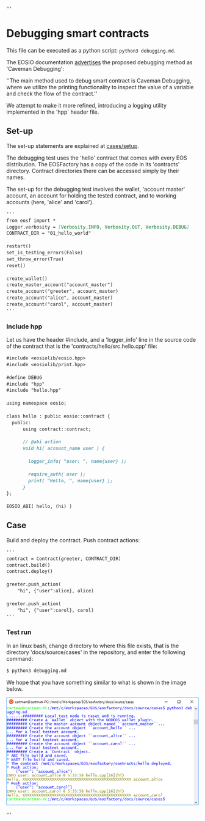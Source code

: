 '''
# Debugging smart contracts

This file can be executed as a python script: 
`python3 debugging.md`.

The EOSIO documentation <a href="https://eosio-cpp.readme.io/docs/debugging">advertises</a> the proposed debugging method as 'Caveman Debugging':

''The main method used to debug smart contract is Caveman Debugging, where we 
utilize the printing functionality to inspect the value of a variable and check 
the flow of the contract.''

We attempt to make it more refined, introducing a logging utility implemented 
in the 'hpp` header file.
</pre>

## Set-up

The set-up statements are explained at <a href="setup.html">cases/setup</a>.

The debugging test uses the 'hello' contract that comes with every EOS 
distribution. The EOSFactory has a copy of the code in its 'contracts' 
directory. Contract directories there can be accessed simply by their names.

The set-up for the debugging test involves the wallet, 'account master' account, 
an account for holding the tested contract, and to working accounts (here, 
'alice' and 'carol').

```md
'''
from eosf import *
Logger.verbosity = [Verbosity.INFO, Verbosity.OUT, Verbosity.DEBUG]
CONTRACT_DIR = "01_hello_world"

restart()
set_is_testing_errors(False)
set_throw_error(True)
reset() 

create_wallet()
create_master_account("account_master")
create_account("greeter", account_master)
create_account("alice", account_master)
create_account("carol", account_master)
'''
```
### Include hpp

Let us have the header #include, and a 'logger_info' line in the source 
code of the contract that is the 'contracts/hello/src.hello.cpp' file:

```md
#include <eosiolib/eosio.hpp>
#include <eosiolib/print.hpp>

#define DEBUG
#include "hpp"
#include "hello.hpp" 

using namespace eosio;

class hello : public eosio::contract {
  public:
      using contract::contract; 

      // @abi action 
      void hi( account_name user ) {

        logger_info( "user: ", name{user} );

        require_auth( user );
        print( "Hello, ", name{user} );
      }
};

EOSIO_ABI( hello, (hi) )
```

## Case

Build and deploy the contract. Push contract actions:

```md
'''
contract = Contract(greeter, CONTRACT_DIR)
contract.build()
contract.deploy()

greeter.push_action(
    "hi", {"user":alice}, alice)

greeter.push_action(
    "hi", {"user":carol}, carol)
'''
```

### Test run

In an linux bash, change directory to where this file exists, that is the 
directory 'docs/source/cases' in the repository, and enter the following 
command:

```md
$ python3 debugging.md
```

We hope that you have something similar to what is shown in the image below.

![debugging](./img/debugging.png)

'''
